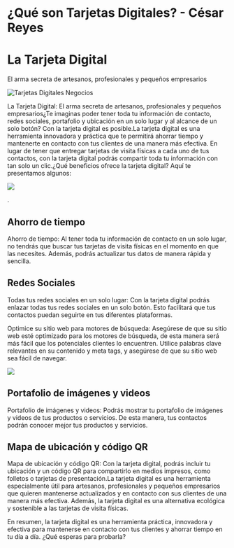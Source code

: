 # ¿Qué son Tarjetas Digitales? - César Reyes
# La Tarjeta Digital
El arma secreta de artesanos, profesionales y pequeños empresarios
![Tarjetas Digitales Negocios](https://cesarreyesjaramillo.com/wp-content/uploads/2023/04/tarjetas-de-presentacion-para-editar-personales-Y-creativas-automatizo-tu-negocio-2.png)
La Tarjeta Digital: El arma secreta de artesanos, profesionales y pequeños empresarios¿Te imaginas poder tener toda tu información de contacto, redes sociales, portafolio y ubicación en un solo lugar y al alcance de un solo botón? Con la tarjeta digital es posible.La tarjeta digital es una herramienta innovadora y práctica que te permitirá ahorrar tiempo y mantenerte en contacto con tus clientes de una manera más efectiva. En lugar de tener que entregar tarjetas de visita físicas a cada uno de tus contactos, con la tarjeta digital podrás compartir toda tu información con tan solo un clic.¿Qué beneficios ofrece la tarjeta digital? Aquí te presentamos algunos:
![](https://cesarreyesjaramillo.com/wp-content/uploads/2023/01/frame-about-nikicivi-3.png)
.
## Ahorro de tiempo
Ahorro de tiempo: Al tener toda tu información de contacto en un solo lugar, no tendrás que buscar tus tarjetas de visita físicas en el momento en que las necesites. Además, podrás actualizar tus datos de manera rápida y sencilla.
## Redes Sociales
Todas tus redes sociales en un solo lugar: Con la tarjeta digital podrás enlazar todas tus redes sociales en un solo botón. Esto facilitará que tus contactos puedan seguirte en tus diferentes plataformas.
Optimice su sitio web para motores de búsqueda: Asegúrese de que su sitio web esté optimizado para los motores de búsqueda, de esta manera será más fácil que los potenciales clientes lo encuentren. Utilice palabras clave relevantes en su contenido y meta tags, y asegúrese de que su sitio web sea fácil de navegar.
![](https://cesarreyesjaramillo.com/wp-content/uploads/2023/01/frame-about-nikicivi-3.png)
## Portafolio de imágenes y videos
Portafolio de imágenes y videos: Podrás mostrar tu portafolio de imágenes y videos de tus productos o servicios. De esta manera, tus contactos podrán conocer mejor tus productos y servicios.
## Mapa de ubicación y código QR
Mapa de ubicación y código QR: Con la tarjeta digital, podrás incluir tu ubicación y un código QR para compartirlo en medios impresos, como folletos o tarjetas de presentación.La tarjeta digital es una herramienta especialmente útil para artesanos, profesionales y pequeños empresarios que quieren mantenerse actualizados y en contacto con sus clientes de una manera más efectiva. Además, la tarjeta digital es una alternativa ecológica y sostenible a las tarjetas de visita físicas.
En resumen, la tarjeta digital es una herramienta práctica, innovadora y efectiva para mantenerse en contacto con tus clientes y ahorrar tiempo en tu día a día. ¿Qué esperas para probarla?